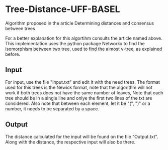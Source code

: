 # Tree-Distance-UFF-BASEL
Algorithm proposed in the article Determining distances and consensus between trees

For a better explanation for this algortihm consults the article named above.
This implementation uses the python package Networkx to find the isomorphism between two tree, used to find the almost v-tree, as explained before.

## Input
For input, use the file "Input.txt" and edit it with the need trees.
The format used for this trees is the Newick format, note that the algorithm will not work if both trees does not have the same number of leaves,
Note that each tree should be in a single line and onlye the first two lines of the txt are considered.
Also note that between each element, let it be "(", ")" or a number, it needs to be separated by a space.

## Output
The distance calculated for the input will be found on the file "Output.txt". Along with the distance, the respective input will also be there.
